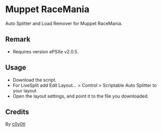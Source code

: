 # Muppet RaceMania
Auto Splitter and Load Remover for Muppet RaceMania.
## Remark
* Requires version ePSXe v2.0.5.
## Usage
* Download the script.
* For LiveSplit add Edit Layout... > Control > Scriptable Auto Splitter to your layout.
* Open the layout settings, and point it to the file you downloaded.
## Credits
By [c0y0tl](https://www.twitch.tv/c0y0tl)
